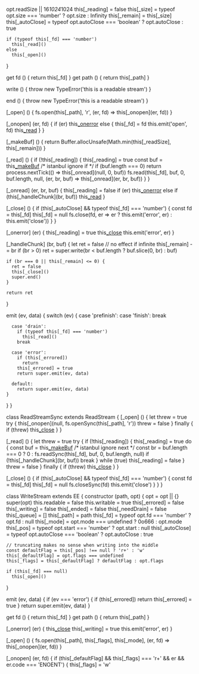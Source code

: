 opt.readSize || 16*1024*1024
    this[_reading] = false
    this[_size] = typeof opt.size === 'number' ? opt.size : Infinity
    this[_remain] = this[_size]
    this[_autoClose] = typeof opt.autoClose === 'boolean' ?
      opt.autoClose : true

    if (typeof this[_fd] === 'number')
      this[_read]()
    else
      this[_open]()
  }

  get fd () { return this[_fd] }
  get path () { return this[_path] }

  write () {
    throw new TypeError('this is a readable stream')
  }

  end () {
    throw new TypeError('this is a readable stream')
  }

  [_open] () {
    fs.open(this[_path], 'r', (er, fd) => this[_onopen](er, fd))
  }

  [_onopen] (er, fd) {
    if (er)
      this[_onerror](er)
    else {
      this[_fd] = fd
      this.emit('open', fd)
      this[_read]()
    }
  }

  [_makeBuf] () {
    return Buffer.allocUnsafe(Math.min(this[_readSize], this[_remain]))
  }

  [_read] () {
    if (!this[_reading]) {
      this[_reading] = true
      const buf = this[_makeBuf]()
      /* istanbul ignore if */
      if (buf.length === 0)
        return process.nextTick(() => this[_onread](null, 0, buf))
      fs.read(this[_fd], buf, 0, buf.length, null, (er, br, buf) =>
        this[_onread](er, br, buf))
    }
  }

  [_onread] (er, br, buf) {
    this[_reading] = false
    if (er)
      this[_onerror](er)
    else if (this[_handleChunk](br, buf))
      this[_read]()
  }

  [_close] () {
    if (this[_autoClose] && typeof this[_fd] === 'number') {
      const fd = this[_fd]
      this[_fd] = null
      fs.close(fd, er => er ? this.emit('error', er) : this.emit('close'))
    }
  }

  [_onerror] (er) {
    this[_reading] = true
    this[_close]()
    this.emit('error', er)
  }

  [_handleChunk] (br, buf) {
    let ret = false
    // no effect if infinite
    this[_remain] -= br
    if (br > 0)
      ret = super.write(br < buf.length ? buf.slice(0, br) : buf)

    if (br === 0 || this[_remain] <= 0) {
      ret = false
      this[_close]()
      super.end()
    }

    return ret
  }

  emit (ev, data) {
    switch (ev) {
      case 'prefinish':
      case 'finish':
        break

      case 'drain':
        if (typeof this[_fd] === 'number')
          this[_read]()
        break

      case 'error':
        if (this[_errored])
          return
        this[_errored] = true
        return super.emit(ev, data)

      default:
        return super.emit(ev, data)
    }
  }
}

class ReadStreamSync extends ReadStream {
  [_open] () {
    let threw = true
    try {
      this[_onopen](null, fs.openSync(this[_path], 'r'))
      threw = false
    } finally {
      if (threw)
        this[_close]()
    }
  }

  [_read] () {
    let threw = true
    try {
      if (!this[_reading]) {
        this[_reading] = true
        do {
          const buf = this[_makeBuf]()
          /* istanbul ignore next */
          const br = buf.length === 0 ? 0
            : fs.readSync(this[_fd], buf, 0, buf.length, null)
          if (!this[_handleChunk](br, buf))
            break
        } while (true)
        this[_reading] = false
      }
      threw = false
    } finally {
      if (threw)
        this[_close]()
    }
  }

  [_close] () {
    if (this[_autoClose] && typeof this[_fd] === 'number') {
      const fd = this[_fd]
      this[_fd] = null
      fs.closeSync(fd)
      this.emit('close')
    }
  }
}

class WriteStream extends EE {
  constructor (path, opt) {
    opt = opt || {}
    super(opt)
    this.readable = false
    this.writable = true
    this[_errored] = false
    this[_writing] = false
    this[_ended] = false
    this[_needDrain] = false
    this[_queue] = []
    this[_path] = path
    this[_fd] = typeof opt.fd === 'number' ? opt.fd : null
    this[_mode] = opt.mode === undefined ? 0o666 : opt.mode
    this[_pos] = typeof opt.start === 'number' ? opt.start : null
    this[_autoClose] = typeof opt.autoClose === 'boolean' ?
      opt.autoClose : true

    // truncating makes no sense when writing into the middle
    const defaultFlag = this[_pos] !== null ? 'r+' : 'w'
    this[_defaultFlag] = opt.flags === undefined
    this[_flags] = this[_defaultFlag] ? defaultFlag : opt.flags

    if (this[_fd] === null)
      this[_open]()
  }

  emit (ev, data) {
    if (ev === 'error') {
      if (this[_errored])
        return
      this[_errored] = true
    }
    return super.emit(ev, data)
  }


  get fd () { return this[_fd] }
  get path () { return this[_path] }

  [_onerror] (er) {
    this[_close]()
    this[_writing] = true
    this.emit('error', er)
  }

  [_open] () {
    fs.open(this[_path], this[_flags], this[_mode],
      (er, fd) => this[_onopen](er, fd))
  }

  [_onopen] (er, fd) {
    if (this[_defaultFlag] &&
        this[_flags] === 'r+' &&
        er && er.code === 'ENOENT') {
      this[_flags] = 'w'
  